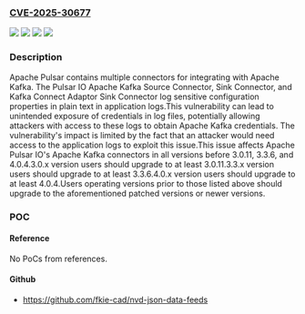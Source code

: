 ### [CVE-2025-30677](https://cve.mitre.org/cgi-bin/cvename.cgi?name=CVE-2025-30677)
![](https://img.shields.io/static/v1?label=Product&message=Apache%20Pulsar%20IO%20Kafka%20Connect%20Adaptor&color=blue)
![](https://img.shields.io/static/v1?label=Product&message=Apache%20Pulsar%20IO%20Kafka%20Connector&color=blue)
![](https://img.shields.io/static/v1?label=Version&message=2.3.0%3C%203.0.11%20&color=brighgreen)
![](https://img.shields.io/static/v1?label=Vulnerability&message=CWE-532%20Insertion%20of%20Sensitive%20Information%20into%20Log%20File&color=brighgreen)

### Description

Apache Pulsar contains multiple connectors for integrating with Apache Kafka. The Pulsar IO Apache Kafka Source Connector, Sink Connector, and Kafka Connect Adaptor Sink Connector log sensitive configuration properties in plain text in application logs.This vulnerability can lead to unintended exposure of credentials in log files, potentially allowing attackers with access to these logs to obtain Apache Kafka credentials. The vulnerability's impact is limited by the fact that an attacker would need access to the application logs to exploit this issue.This issue affects Apache Pulsar IO's Apache Kafka connectors in all versions before 3.0.11, 3.3.6, and 4.0.4.3.0.x version users should upgrade to at least 3.0.11.3.3.x version users should upgrade to at least 3.3.6.4.0.x version users should upgrade to at least 4.0.4.Users operating versions prior to those listed above should upgrade to the aforementioned patched versions or newer versions.

### POC

#### Reference
No PoCs from references.

#### Github
- https://github.com/fkie-cad/nvd-json-data-feeds

